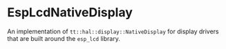 # EspLcdNativeDisplay

An implementation of `tt::hal::display::NativeDisplay` for display drivers that are built around the `esp_lcd` library.
